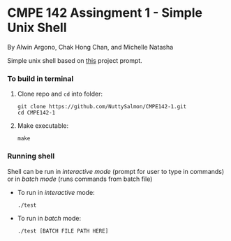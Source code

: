 # CMPE 142 Assingment 1 - Simple Unix Shell
By Alwin Argono, Chak Hong Chan, and Michelle Natasha

Simple unix shell based on [this](https://github.com/remzi-arpacidusseau/ostep-projects/tree/master/processes-shell) project prompt.


### To build in terminal
1. Clone repo and `cd` into folder:

    ```
    git clone https://github.com/NuttySalmon/CMPE142-1.git 
    cd CMPE142-1
    ```
2. Make executable:

    ```
    make
    ```
### Running shell
Shell can be run in _interactive mode_ (prompt for user to type in commands) or in _batch mode_ (runs commands from batch file)

* To run in _interactive_ mode:
    
    ```
    ./test
    ```

* To run in _batch_ mode:
        
    ```
    ./test [BATCH FILE PATH HERE]
    ```
